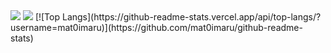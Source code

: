 <img src="https://img.shields.io/badge/Python-3776AB?style=flat-square&logo=Python&logoColor=FFFFFF"/>
<img src="https://img.shields.io/badge/Kotlin-7F52FF?style=flat-square&logo=Kotlin&logoColor=FFFFFF"/>
[![Top Langs](https://github-readme-stats.vercel.app/api/top-langs/?username=mat0imaru)](https://github.com/mat0imaru/github-readme-stats)
